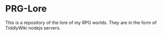 # PRG-Lore
This is a repository of the lore of my RPG worlds. They are in the form of TiddlyWiki nodejs servers. 

